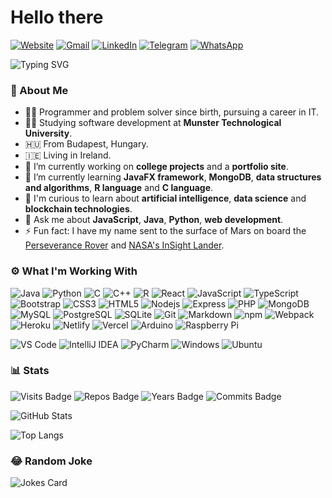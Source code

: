 # Hello there <img src="https://media.giphy.com/media/hvRJCLFzcasrR4ia7z/giphy.gif" width="10px">

[![Website](https://img.shields.io/badge/szpr.dev-217062?style=for-the-badge&logo=devdotto&logoColor=white)](http://szpr.dev)
[![Gmail](https://img.shields.io/badge/Gmail-D14836?style=for-the-badge&logo=gmail&logoColor=white)](mailto:ricky@szpr.dev?subject=%20New%20message%20sent%20on%20Github)
[![LinkedIn](https://img.shields.io/badge/LinkedIn-0077B5?style=for-the-badge&logo=linkedin&logoColor=white)](https://www.linkedin.com/in/szpatrikrichard)
[![Telegram](https://img.shields.io/badge/Telegram-2CA5E0?style=for-the-badge&logo=telegram&logoColor=white)](https://t.me/szpricky)
[![WhatsApp](https://img.shields.io/badge/WhatsApp-25D366?style=for-the-badge&logo=whatsapp&logoColor=white)](https://wa.link/eo5r84)

![Typing SVG](https://readme-typing-svg.herokuapp.com/?lines=I'm+Richárd+Szilágyi.;I+write+software+and+create+websites.)

### 💁 About Me

- 👨‍💻 Programmer and problem solver since birth, pursuing a career in IT.
- 👨‍🎓 Studying software development at **Munster Technological University**.
- 🇭🇺 From Budapest, Hungary.
- 🇮🇪 Living in Ireland.
- 🔭 I’m currently working on **college projects** and a **portfolio site**.
- 🌱 I’m currently learning **JavaFX framework**, **MongoDB**, **data structures and algorithms**, **R language** and **C language**.
- 🤔 I'm curious to learn about **artificial intelligence**, **data science** and **blockchain technologies**.
- 💬 Ask me about **JavaScript**, **Java**, **Python**, **web development**.
- ⚡ Fun fact: I have my name sent to the surface of Mars on board the [Perseverance Rover](https://mars.nasa.gov/participate/send-your-name/mars2020/certificate/736069507821) and [NASA's InSight Lander](https://mars.nasa.gov/participate/send-your-name/insight/?cn=356002512018).

### ⚙️ What I'm Working With

![Java](https://img.shields.io/badge/Java-070C19?style=flat-square&logo=java&logoColor=F89917&labelColor=121212)
![Python](https://img.shields.io/badge/Python-070C19?style=flat-square&logo=python&logoColor=14354C&labelColor=121212)
![C](https://img.shields.io/badge/C-070C19?style=flat-square&logo=c%2B%2B&logoColor=00599D&labelColor=121212)
![C++](https://img.shields.io/badge/C%2B%2B-070C19?style=flat-square&logo=c%2B%2B&logoColor=00599D&labelColor=121212)
![R](https://img.shields.io/badge/R-070C19?style=flat-square&logo=r&logoColor=276DC3&labelColor=121212)
![React](https://img.shields.io/badge/React-2F4A55?style=flat-square&logo=react&logoColor=61DAFB&labelColor=121212)
![JavaScript](https://img.shields.io/badge/JavaScript-2F4A55?style=flat-square&logo=javascript&logoColor=F7E018&labelColor=121212)
![TypeScript](https://img.shields.io/badge/TypeScript-2F4A55?style=flat-square&logo=typescript&logoColor=3178C6&labelColor=121212)
![Bootstrap](https://img.shields.io/badge/Bootstrap-2F4A55?style=flat-square&logo=bootstrap&logoColor=8511FA&labelColor=121212)
![CSS3](https://img.shields.io/badge/CSS3-2F4A55?style=flat-square&logo=css3&logoColor=264DE4&labelColor=121212)
![HTML5](https://img.shields.io/badge/HTML5-2F4A55?style=flat-square&logo=html5&logoColor=D35836&labelColor=121212)
![Nodejs](https://img.shields.io/badge/Nodejs-77D8AB?style=flat-square&logo=Node.js&logoColor=689F63&labelColor=121212)
![Express](https://img.shields.io/badge/Express-77D8AB?style=flat-square&logo=express&logoColor=515151&labelColor=121212)
![PHP](https://img.shields.io/badge/PHP-77D8AB?style=flat-square&logo=php&logoColor=787CB4&labelColor=121212)
![MongoDB](https://img.shields.io/badge/MongoDB-264061?style=flat-square&logo=mongodb&logoColor=00684A&labelColor=121212)
![MySQL](https://img.shields.io/badge/MySQL-264061?style=flat-square&logo=mysql&logoColor=00618A&labelColor=121212)
![PostgreSQL](https://img.shields.io/badge/PostgreSQL-264061?style=flat-square&logo=postgresql&logoColor=316192&labelColor=121212)
![SQLite](https://img.shields.io/badge/SQLite-264061?style=flat-square&logo=sqlite&logoColor=07405E&labelColor=121212)
![Git](https://img.shields.io/badge/Git-33113F?style=flat-square&logo=git&logoColor=F05030&labelColor=121212)
![Markdown](https://img.shields.io/badge/Markdown-33113F?style=flat-square&logo=markdown&logoColor=23A2E3&labelColor=121212)
![npm](https://img.shields.io/badge/NPM-33113F?style=flat-square&logo=npm&logoColor=C13534&labelColor=121212)
![Webpack](https://img.shields.io/badge/Webpack-33113F?style=flat-square&logo=webpack&logoColor=1C78C0&labelColor=121212)
![Heroku](https://img.shields.io/badge/Heroku-005A4E?style=flat-square&logo=heroku&logoColor=430098&labelColor=121212)
![Netlify](https://img.shields.io/badge/Netlify-005A4E?style=flat-square&logo=netlify&logoColor=23BDAE&labelColor=121212)
![Vercel](https://img.shields.io/badge/-Vercel-005A4E?style=flat-square&logo=vercel&logoColor=FFFFFF&labelColor=121212)
![Arduino](https://img.shields.io/badge/Arduino-12920D?style=flat-square&logo=arduino&logoColor=12989E&labelColor=121212)
![Raspberry Pi](https://img.shields.io/badge/Raspberry_Pi-12920D?style=flat-square&logo=raspberry-pi&logoColor=CE1D56&labelColor=121212)

![VS Code](https://img.shields.io/badge/-VSCode-%23007ACC?style=flat-square&logo=visual-studio-code)
![IntelliJ IDEA](https://img.shields.io/badge/IntelliJ_IDEA-fe2d5d?style=flat-square&logo=intellij-idea)
![PyCharm](https://img.shields.io/badge/PyCharm-1dd390?style=flat-square&logo=pycharm)
![Windows](https://img.shields.io/badge/Windows-0078D6?style=flat-square&logo=windows&logoColor=FFFFFF)
![Ubuntu](https://img.shields.io/badge/Ubuntu-E95420?style=flat-square&logo=ubuntu&logoColor=FFFFFF)

### 📊 Stats

![Visits Badge](https://badges.pufler.dev/visits/szpricky/szpricky)
![Repos Badge](https://badges.pufler.dev/repos/szpricky)
![Years Badge](https://badges.pufler.dev/years/szpricky)
![Commits Badge](https://badges.pufler.dev/commits/monthly/szpricky)

![GitHub Stats](https://github-readme-stats.vercel.app/api?username=szpricky&show_icons=true&theme=radical)

![Top Langs](https://github-readme-stats.vercel.app/api/top-langs/?username=szpricky&layout=compact&theme=radical)

<!-- Repos:
[![Readme Card](https://github-readme-stats.vercel.app/api/pin/?username=szpricky&repo=guestbook-api)](https://github.com/szpricky/guestbook-api)
-->

### 😂 Random Joke

![Jokes Card](https://readme-jokes.vercel.app/api)
